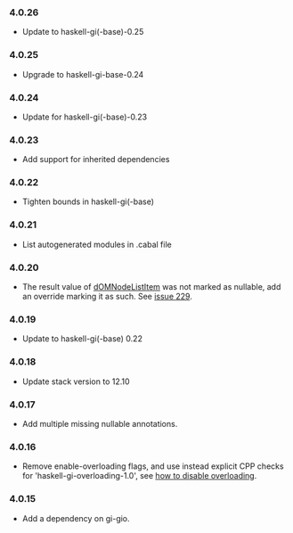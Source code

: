 ### 4.0.26

+ Update to haskell-gi(-base)-0.25

### 4.0.25

+ Upgrade to haskell-gi-base-0.24

### 4.0.24

+ Update for haskell-gi(-base)-0.23

### 4.0.23

+ Add support for inherited dependencies

### 4.0.22

+ Tighten bounds in haskell-gi(-base)

### 4.0.21

+ List autogenerated modules in .cabal file

### 4.0.20

+ The result value of [dOMNodeListItem](https://hackage.haskell.org/package/gi-webkit2webextension/docs/GI-WebKit2WebExtension-Objects-DOMNodeList.html#g:4) was not marked as nullable, add an override marking it as such. See [issue 229](https://github.com/haskell-gi/haskell-gi/issues/229).

### 4.0.19

+ Update to haskell-gi(-base) 0.22

### 4.0.18

+ Update stack version to 12.10

### 4.0.17

+ Add multiple missing nullable annotations.

### 4.0.16

+ Remove enable-overloading flags, and use instead explicit CPP checks for 'haskell-gi-overloading-1.0', see [how to disable overloading](https://github.com/haskell-gi/haskell-gi/wiki/Overloading\#disabling-overloading).

### 4.0.15

+ Add a dependency on gi-gio.
